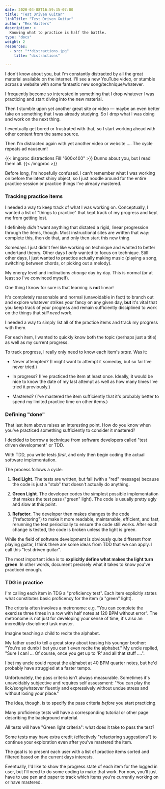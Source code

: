```yaml
---
date: 2020-04-08T16:59:35-07:00
title: "Test Driven Guitar"
linkTitle: "Test Driven Guitar"
author: "Rex Walters"
description: >
  Knowing what to practice is half the battle.
type: "docs"
weight: 2
resources:
  - src: "**distractions.jpg"
    title: "distractions"

---
```


I don't know about you, but I'm constantly distracted by all the great material available on the internet. I'll see a new YouTube video, or stumble across a website with some fantastic new song/technique/whatever.

I frequently become so interested in something that I drop whatever I was practicing and start diving into the new material.

Then I stumble upon yet another great site or video &mdash; maybe an even better take on something that I was already studying. So I drop what I was doing and work on the next thing.

I eventually get bored or frustrated with that, so I start working ahead with other content from the same source.

Then I'm distracted again with yet another video or website .... The cycle repeats ad nauseum!

{{< imgproc distractions Fill "600x400" >}}
Dunno about you, but I read them all.
{{< /imgproc >}}

Before long, I'm hopefully confused. I can't remember what I was working on before the latest shiny object, so I just noodle around for the entire practice session or practice things I've already mastered.

### Tracking practice items

I needed a way to keep track of what I was working on. Conceptually, I wanted a list of "things to practice" that kept track of my progress and kept me from getting lost.

I definitely *didn't* want anything that dictated a rigid, linear progression through the items, though. Most instructional sites are written that way: complete this, then do that, and only then start this new thing.

Somedays I just didn't feel like working on technique and wanted to better undertand theory. Other days I *only* wanted to focus on technique. Still other days, I just wanted to practice actually making music (playing a song, switching between chords, or picking out a melody).

My energy level and inclinations *change* day by day. This is normal (or at least so I've convinced myself).

One thing I know for sure is that learning is **not** linear!

It's completely reasonable and normal (unavoidable in fact) to branch out and explore whatever strikes your fancy on any given day, **but** it's vital that you keep track of your progress and remain sufficiently disciplined to work on the things that *still need work*.

I needed a way to simply list all of the practice items and track my progress with them.

For each item, I wanted to quickly know both the topic (perhaps just a title) as well as my current progress.

To track progress, I really only need to know each item's *state*. Was it:

* Never attempted? (I might want to attempt it someday, but so far I've never tried.)

* In progress? (I've practiced the item at least once. Ideally, it would be nice to know the date of my last attempt as well as how many times I've tried it previously.)

* Mastered? (I've mastered the item sufficiently that it's probably better to spend my limited practice time on other items.)

### Defining "done"

That last item above raises an interesting point. How do you know when you've practiced something sufficiently to consider it mastered?

I decided to borrow a technique from software developers called "test driven development" or TDD.

With TDD, you write tests *first*, and only then begin coding the actual software implementation.

The process follows a cycle:

1. **Red Light**. The tests are written, but fail (with a "red" message) because the code is just a "stub" that doesn't actually do anything.

2. **Green Light**. The developer codes the simplest possible implementation that makes the test pass ("green" light). The code is usually pretty ugly and slow at this point.

3. **Refactor**. The developer then makes changes to the code ("refactoring") to make it more readable, maintanable, efficient, and fast, rerunning the test periodically to ensure the code still works. After each change is tested, the code is broken unless the light is green.

While the field of software development is obviously quite different from playing guitar, I think there are some ideas from TDD that we can apply. I call this "test driven guitar".

The most important idea is to **explicitly define what makes the light turn green**. In other words, document precisely what it takes to know you've practiced enough.

### TDG in practice

I'm calling each item in TDG a "proficiency test". Each item explicitly states what constitutes basic proficency for the item (a "green" light).

The criteria often involves a metronome: e.g. "You can complete the exercise three times in a row with half notes at 120 BPM without error". The metronome is not just for developing your sense of time, it's also an incredibly disciplined task master.

Imagine teaching a child to recite the alphabet.

My father used to tell a great story about teasing his younger brother: "You're so dumb I bet you can't even recite the alphabet." My uncle replied, "Sure I can! ... Of course, once you get up to 'R' and all that stuff ....".

I bet my uncle could repeat the alphabet at 40 BPM quarter notes, but he'd probably have struggled at a faster tempo.

Unfortunately, the pass criteria isn't always measurable. Sometimes it's unavoidably subjective and requires self assessment: "You can play the lick/song/whatever fluently and expressively without undue stress and without losing your place."

The idea, though, is to specify the pass criteria *before* you start practicing.

Many proficiency tests will have a corresponding tutorial or other page describing the background material.

All tests will have "Green light criteria": what does it take to pass the test?

Some tests may have extra credit (effectively "refactoring suggestions") to continue your exploration even after you've mastered the item.

The goal is to present each user with a list of practice items sorted and filtered based on the current days interests.

Eventually, I'd like to show the progress state of each item for the logged in user, but I'll need to do some coding to make that work. For now, you'll just have to use pen and paper to track which items you're currently working on or have mastered.
